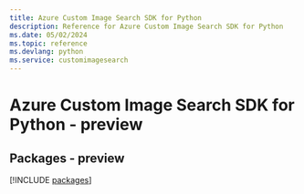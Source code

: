 ```yaml
---
title: Azure Custom Image Search SDK for Python
description: Reference for Azure Custom Image Search SDK for Python
ms.date: 05/02/2024
ms.topic: reference
ms.devlang: python
ms.service: customimagesearch
---
```

# Azure Custom Image Search SDK for Python - preview
## Packages - preview
[!INCLUDE [packages](custom-image-search-index.md)]